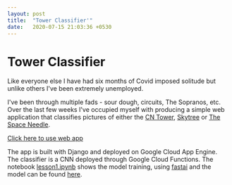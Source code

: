 ```yaml
---
layout: post
title:  "Tower Classifier'"
date:   2020-07-15 21:03:36 +0530
---
```


# Tower Classifier

Like everyone else I have had six months of Covid imposed solitude but unlike others I've been extremely unemployed.

I've been through multiple fads - sour dough, circuits, The Sopranos, etc. Over the last few weeks I've occupied myself with producing a simple web application that classifies pictures of either the [CN Tower](https://en.wikipedia.org/wiki/CN_Tower), [Skytree](https://en.wikipedia.org/wiki/Tokyo_Skytree) or [The Space Needle](https://en.wikipedia.org/wiki/Space_Needle).

[Click here to use web app](https://lucid-sonar-280416.uc.r.appspot.com/)

The app is built with Django and deployed on Google Cloud App Engine. The classifier is a CNN deployed through Google Cloud Functions. The notebook [lesson1.ipynb](https://github.com/jkennedy559/course-v3/blob/master/assignments%20/lesson1.ipynb) shows the model training, using [fastai](https://www.fast.ai/) and the model can be found [here](https://github.com/jkennedy559/course-v3/blob/master/assignments%20/data/towers/export.pkl).